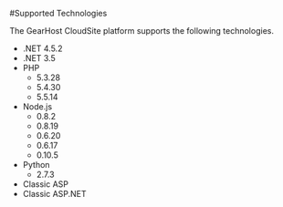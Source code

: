 #Supported Technologies

The GearHost CloudSite platform supports the following technologies.

* .NET 4.5.2
* .NET 3.5
* PHP
  * 5.3.28
  * 5.4.30
  * 5.5.14
* Node.js
  * 0.8.2
  * 0.8.19
  * 0.6.20
  * 0.6.17
  * 0.10.5
* Python
  * 2.7.3
* Classic ASP
* Classic ASP.NET
